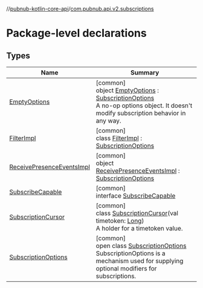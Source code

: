//[pubnub-kotlin-core-api](../../index.md)/[com.pubnub.api.v2.subscriptions](index.md)

# Package-level declarations

## Types

| Name | Summary |
|---|---|
| [EmptyOptions](-empty-options/index.md) | [common]<br>object [EmptyOptions](-empty-options/index.md) : [SubscriptionOptions](-subscription-options/index.md)<br>A no-op options object. It doesn't modify subscription behavior in any way. |
| [FilterImpl](-filter-impl/index.md) | [common]<br>class [FilterImpl](-filter-impl/index.md) : [SubscriptionOptions](-subscription-options/index.md) |
| [ReceivePresenceEventsImpl](-receive-presence-events-impl/index.md) | [common]<br>object [ReceivePresenceEventsImpl](-receive-presence-events-impl/index.md) : [SubscriptionOptions](-subscription-options/index.md) |
| [SubscribeCapable](-subscribe-capable/index.md) | [common]<br>interface [SubscribeCapable](-subscribe-capable/index.md) |
| [SubscriptionCursor](-subscription-cursor/index.md) | [common]<br>class [SubscriptionCursor](-subscription-cursor/index.md)(val timetoken: [Long](https://kotlinlang.org/api/core/kotlin-stdlib/kotlin/-long/index.html))<br>A holder for a timetoken value. |
| [SubscriptionOptions](-subscription-options/index.md) | [common]<br>open class [SubscriptionOptions](-subscription-options/index.md)<br>SubscriptionOptions is a mechanism used for supplying optional modifiers for subscriptions. |
